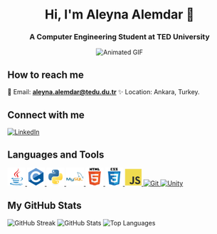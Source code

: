 
<h1 align="center">Hi, I'm Aleyna Alemdar 👋</h1>
<h3 align="center">A Computer Engineering Student at TED University </h3>

<p align="center">
  <img src="https://media.giphy.com/media/NgurY1o4z080Jfoyzw/giphy.gif" alt="Animated GIF" width="200" height="200">
</p>

##  How to reach me

 💌 Email: **aleyna.alemdar@tedu.du.tr**
 ✨ Location: Ankara, Turkey.

##  Connect with me

<p align="left">
  <a href="https://linkedin.com/in/aleynaalemdar" target="_blank">
    <img src="https://raw.githubusercontent.com/rahuldkjain/github-profile-readme-generator/master/src/images/icons/Social/linked-in-alt.svg" alt="LinkedIn" height="30" width="40">
  </a>
</p>

##  Languages and Tools

<p align="left">
  <a href="https://www.java.com" target="_blank" rel="noreferrer">
    <img src="https://raw.githubusercontent.com/devicons/devicon/master/icons/java/java-original.svg" alt="Java" width="40" height="40">
  </a>
  <a href="https://www.cprogramming.com/" target="_blank" rel="noreferrer">
    <img src="https://raw.githubusercontent.com/devicons/devicon/master/icons/c/c-original.svg" alt="C" width="40" height="40">
  </a>
  <a href="https://www.python.org" target="_blank" rel="noreferrer">
    <img src="https://raw.githubusercontent.com/devicons/devicon/master/icons/python/python-original.svg" alt="Python" width="40" height="40">
  </a>
  <a href="https://www.mysql.com/" target="_blank" rel="noreferrer">
    <img src="https://raw.githubusercontent.com/devicons/devicon/master/icons/mysql/mysql-original-wordmark.svg" alt="MySQL" width="40" height="40">
  </a>
  <a href="https://www.w3.org/html/" target="_blank" rel="noreferrer">
    <img src="https://raw.githubusercontent.com/devicons/devicon/master/icons/html5/html5-original-wordmark.svg" alt="HTML5" width="40" height="40">
  </a>
  <a href="https://www.w3schools.com/css/" target="_blank" rel="noreferrer">
    <img src="https://raw.githubusercontent.com/devicons/devicon/master/icons/css3/css3-original-wordmark.svg" alt="CSS3" width="40" height="40">
  </a>
  <a href="https://developer.mozilla.org/en-US/docs/Web/JavaScript" target="_blank" rel="noreferrer">
    <img src="https://raw.githubusercontent.com/devicons/devicon/master/icons/javascript/javascript-original.svg" alt="JavaScript" width="38" height="38">
  </a>
  <a href="https://git-scm.com/" target="_blank" rel="noreferrer">
    <img src="https://www.vectorlogo.zone/logos/git-scm/git-scm-icon.svg" alt="Git" width="40" height="40">
  </a>
  <a href="https://unity.com/" target="_blank" rel="noreferrer">
    <img src="https://www.vectorlogo.zone/logos/unity3d/unity3d-icon.svg" alt="Unity" width="40" height="40">
  </a>
</p>

## My GitHub Stats

<p align="left">
  <img src="https://github-readme-streak-stats.herokuapp.com/?user=aleynaalemdar&theme=graywhite" alt="GitHub Streak" width="400" height="200">
  <img src="https://github-readme-stats.vercel.app/api?username=aleynaalemdar&show_icons=true&theme=graywhite" alt="GitHub Stats" width="380" height="180">
  <img src="https://github-readme-stats.vercel.app/api/top-langs/?username=aleynaalemdar&theme=graywhite&hide_border=false&include_all_commits=false&count_private=false&layout=compact" alt="Top Languages" width="280" height="150">
</p>



  

